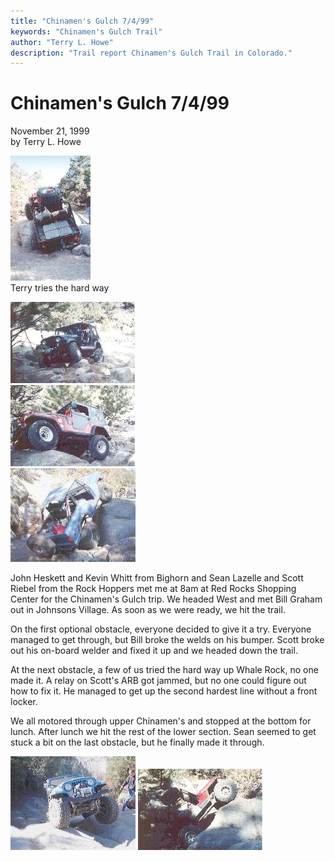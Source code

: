 ```yaml
---
title: "Chinamen's Gulch 7/4/99"
keywords: "Chinamen's Gulch Trail"
author: "Terry L. Howe"
description: "Trail report Chinamen's Gulch Trail in Colorado."
---
```

# Chinamen's Gulch 7/4/99

November 21, 1999  
by Terry L. Howe  
  
![Terry gets vertical](../../../../img/terry/trail/cg9911/cm10.jpg)   
Terry tries the hard way   
  
![Kevin working through the first ostacle](../../../../img/terry/trail/cg9911/cm9.jpg)   
![Bill a bit off camber](../../../../img/terry/trail/cg9911/cm8.jpg)   
![Sean on whale rock](../../../../img/terry/trail/cg9911/ch16.jpg)

John Heskett and Kevin Whitt from Bighorn and Sean Lazelle and Scott Riebel from the Rock Hoppers met me at 8am at Red Rocks Shopping Center for the Chinamen's Gulch trip. We headed West and met Bill Graham out in Johnsons Village. As soon as we were ready, we hit the trail.

On the first optional obstacle, everyone decided to give it a try. Everyone managed to get through, but Bill broke the welds on his bumper. Scott broke out his on-board welder and fixed it up and we headed down the trail.

At the next obstacle, a few of us tried the hard way up Whale Rock, no one made it. A relay on Scott's ARB got jammed, but no one could figure out how to fix it. He managed to get up the second hardest line without a front locker.

We all motored through upper Chinamen's and stopped at the bottom for lunch. After lunch we hit the rest of the lower section. Sean seemed to get stuck a bit on the last obstacle, but he finally made it through.

![Scott with no front locker](../../../../img/terry/trail/cg9911/ch13.jpg) ![Terry gets vertical](../../../../img/terry/trail/cg9911/cm4.jpg)